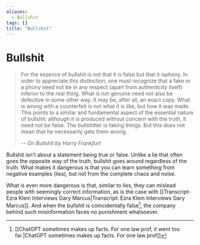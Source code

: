 ```yaml
---
aliases:
  - Bullshit
tags: []
title: "Bullshit"
---
```


# Bullshit

> For the essence of bullshit is not that it is false but that it isphony. In order to appreciate this distinction, one must recognize that a fake or a phony need not be in any respect (apart from authenticity itself) inferior to the real thing. What is not genuine need not also be defective in some other way. It may be, after all, an exact copy. What is wrong with a counterfeit is not what it is like, but how it was made. This points to a similar and fundamental aspect of the essential nature of bullshit: although it is produced without concern with the truth, it need not be false. The bullshitter is faking things. But this does not mean that he necessarily gets them wrong.
>
> -- <cite>On Bullshit by Harry Frankfurt</cite>

Bullshit isn't about a statement being true or false. Unlike a lie that often goes the opposite way of the truth, bullshit goes around regardless of the truth. What makes it dangerous is that you can learn something from negative examples (lies), but not from the complete chaos and noise.

What is even more dangerous is that, similar to lies, they can mislead people with seemingly correct information, as is the case with [[Transcript- Ezra Klein Interviews Gary Marcus|Transcript: Ezra Klein Interviews Gary Marcus]]. And when the bullshit is coincidentally false[^1], the company behind such misinformation faces no punishment whatsoever.

[^1]: [[ChatGPT sometimes makes up facts. For one law prof, it went too far.|ChatGPT sometimes makes up facts. For one law prof]]